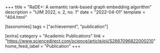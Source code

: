 +++
title = "RaDE+: A semantic rank-based graph embedding algorithm"
description = "IJIM 2022, v. 2, no. 1"
date = "2022-04-01"
template = "404.html"

[taxonomies]
tags = ["achievement", "publication"]

[extra]
category = "Academic Publications"
link = "https://www.sciencedirect.com/science/article/pii/S2667096822000210"
home_feed_label = "Publication"
+++